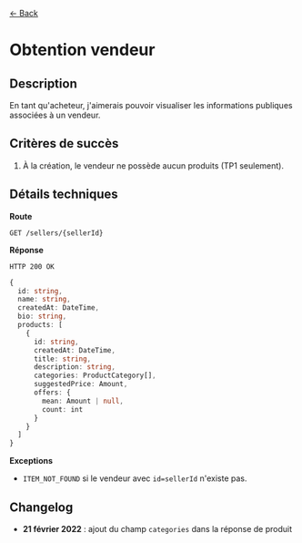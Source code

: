 [← Back](../README.md)

# Obtention vendeur

## Description

En tant qu'acheteur, j'aimerais pouvoir visualiser les informations publiques associées à un vendeur.

## Critères de succès

1. À la création, le vendeur ne possède aucun produits (TP1 seulement).

## Détails techniques

**Route**

```
GET /sellers/{sellerId}
```

**Réponse**

```
HTTP 200 OK
```

```ts
{
  id: string,
  name: string,
  createdAt: DateTime,
  bio: string,
  products: [
    {
      id: string,
      createdAt: DateTime,
      title: string,
      description: string,
      categories: ProductCategory[],
      suggestedPrice: Amount,
      offers: {
        mean: Amount | null,
        count: int
      }
    }
  ]
}
```

**Exceptions**

- `ITEM_NOT_FOUND` si le vendeur avec `id=sellerId` n'existe pas.

## Changelog

- **21 février 2022** : ajout du champ `categories` dans la réponse de produit
